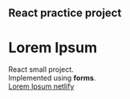 ## React practice project
# Lorem Ipsum
React small project.<br/> 
Implemented using **forms**.<br/>
<a href="https://lorem-ipsum-swapnoneel.netlify.app/">Lorem Ipsum netlify</a>

